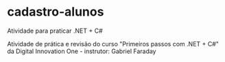 # cadastro-alunos

Atividade para praticar .NET + C#

Atividade de prática e revisão do curso "Primeiros passos com .NET + C#" da Digital Innovation One - instrutor: Gabriel Faraday
